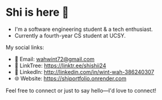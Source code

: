 # Shi is here 👋
* I'm a software engineering student & a tech enthusiast.  
* Currently a fourth-year CS student at UCSY.   
  
My social links:  
- 📧 Email: wahwint72@gmail.com
- 🔗 LinkTree: https://linktr.ee/shishii24
- 💬 LinkedIn: http://linkedin.com/in/wint-wah-386240307  
- 🌐 Website: https://shiportfolio.onrender.com

Feel free to connect or just to say hello—I'd love to connect!




